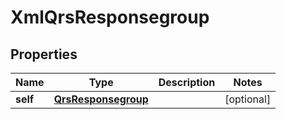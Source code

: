 

# XmlQrsResponsegroup


## Properties

Name | Type | Description | Notes
------------ | ------------- | ------------- | -------------
**self** | [**QrsResponsegroup**](QrsResponsegroup.md) |  |  [optional]



